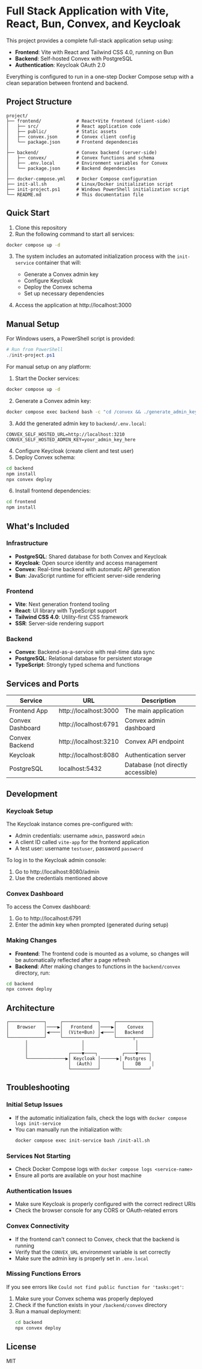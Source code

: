 # Full Stack Application with Vite, React, Bun, Convex, and Keycloak

This project provides a complete full-stack application setup using:

- **Frontend**: Vite with React and Tailwind CSS 4.0, running on Bun
- **Backend**: Self-hosted Convex with PostgreSQL
- **Authentication**: Keycloak OAuth 2.0

Everything is configured to run in a one-step Docker Compose setup with a clean separation between frontend and backend.

## Project Structure

```
project/
├── frontend/             # React+Vite frontend (client-side)
│   ├── src/              # React application code
│   ├── public/           # Static assets
│   ├── convex.json       # Convex client config
│   └── package.json      # Frontend dependencies
│
├── backend/              # Convex backend (server-side)
│   ├── convex/           # Convex functions and schema
│   ├── .env.local        # Environment variables for Convex
│   └── package.json      # Backend dependencies
│
├── docker-compose.yml    # Docker Compose configuration
├── init-all.sh           # Linux/Docker initialization script
├── init-project.ps1      # Windows PowerShell initialization script
└── README.md             # This documentation file
```

## Quick Start

1. Clone this repository
2. Run the following command to start all services:

```bash
docker compose up -d
```

3. The system includes an automated initialization process with the `init-service` container that will:
   - Generate a Convex admin key
   - Configure Keycloak
   - Deploy the Convex schema
   - Set up necessary dependencies

4. Access the application at http://localhost:3000

## Manual Setup

For Windows users, a PowerShell script is provided:

```powershell
# Run from PowerShell
./init-project.ps1
```

For manual setup on any platform:

1. Start the Docker services:
```bash
docker compose up -d
```

2. Generate a Convex admin key:
```bash
docker compose exec backend bash -c "cd /convex && ./generate_admin_key.sh"
```

3. Add the generated admin key to `backend/.env.local`:
```
CONVEX_SELF_HOSTED_URL=http://localhost:3210
CONVEX_SELF_HOSTED_ADMIN_KEY=your_admin_key_here
```

4. Configure Keycloak (create client and test user)
5. Deploy Convex schema:
```bash
cd backend
npm install
npx convex deploy
```

6. Install frontend dependencies:
```bash
cd frontend
npm install
```

## What's Included

### Infrastructure
- **PostgreSQL**: Shared database for both Convex and Keycloak
- **Keycloak**: Open source identity and access management
- **Convex**: Real-time backend with automatic API generation
- **Bun**: JavaScript runtime for efficient server-side rendering

### Frontend
- **Vite**: Next generation frontend tooling
- **React**: UI library with TypeScript support
- **Tailwind CSS 4.0**: Utility-first CSS framework
- **SSR**: Server-side rendering support

### Backend
- **Convex**: Backend-as-a-service with real-time data sync
- **PostgreSQL**: Relational database for persistent storage
- **TypeScript**: Strongly typed schema and functions

## Services and Ports

| Service | URL | Description |
|---------|-----|-------------|
| Frontend App | http://localhost:3000 | The main application |
| Convex Dashboard | http://localhost:6791 | Convex admin dashboard |
| Convex Backend | http://localhost:3210 | Convex API endpoint |
| Keycloak | http://localhost:8080 | Authentication server |
| PostgreSQL | localhost:5432 | Database (not directly accessible) |

## Development

### Keycloak Setup

The Keycloak instance comes pre-configured with:
- Admin credentials: username `admin`, password `admin`
- A client ID called `vite-app` for the frontend application
- A test user: username `testuser`, password `password`

To log in to the Keycloak admin console:
1. Go to http://localhost:8080/admin
2. Use the credentials mentioned above

### Convex Dashboard

To access the Convex dashboard:
1. Go to http://localhost:6791
2. Enter the admin key when prompted (generated during setup)

### Making Changes

- **Frontend**: The frontend code is mounted as a volume, so changes will be automatically reflected after a page refresh
- **Backend**: After making changes to functions in the `backend/convex` directory, run:

```bash
cd backend
npx convex deploy
```

## Architecture

```
┌─────────────┐     ┌─────────────┐     ┌─────────────┐
│   Browser   │────▶│   Frontend  │────▶│    Convex   │
│             │◀────│  (Vite+Bun) │◀────│   Backend   │
└─────────────┘     └─────────────┘     └──────┬──────┘
       │                    │                   │
       │                    │                   │
       │               ┌────▼────┐         ┌────▼────┐
       └──────────────▶│ Keycloak │──────▶│ Postgres │
                       │  (Auth)  │        │    DB    │
                       └──────────┘        └─────────┘
```

## Troubleshooting

### Initial Setup Issues
- If the automatic initialization fails, check the logs with `docker compose logs init-service`
- You can manually run the initialization with:
  ```bash
  docker compose exec init-service bash /init-all.sh
  ```

### Services Not Starting
- Check Docker Compose logs with `docker compose logs <service-name>`
- Ensure all ports are available on your host machine

### Authentication Issues
- Make sure Keycloak is properly configured with the correct redirect URIs
- Check the browser console for any CORS or OAuth-related errors

### Convex Connectivity
- If the frontend can't connect to Convex, check that the backend is running
- Verify that the `CONVEX_URL` environment variable is set correctly
- Make sure the admin key is properly set in `.env.local`

### Missing Functions Errors
If you see errors like `Could not find public function for 'tasks:get'`:
1. Make sure your Convex schema was properly deployed
2. Check if the function exists in your `/backend/convex` directory
3. Run a manual deployment:
   ```bash
   cd backend
   npx convex deploy
   ```

## License

MIT